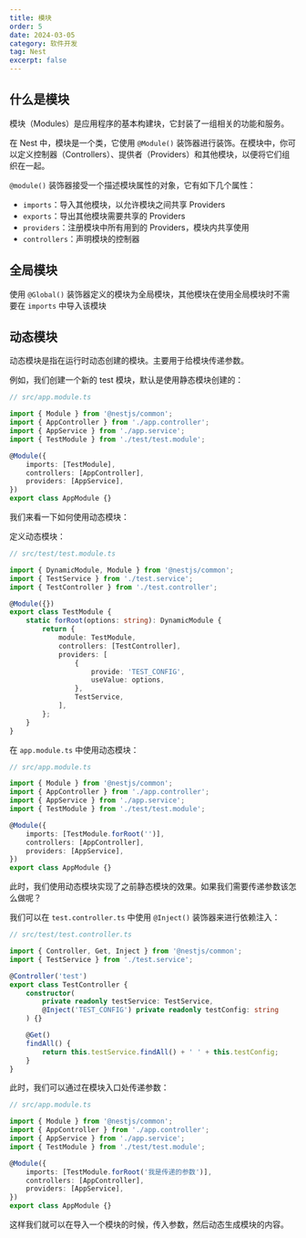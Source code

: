 ```yaml
---
title: 模块
order: 5
date: 2024-03-05
category: 软件开发
tag: Nest
excerpt: false
---
```


## 什么是模块

模块（Modules）是应用程序的基本构建块，它封装了一组相关的功能和服务。

在 Nest 中，模块是一个类，它使用 `@Module()` 装饰器进行装饰。在模块中，你可以定义控制器（Controllers）、提供者（Providers）和其他模块，以便将它们组织在一起。

`@module()` 装饰器接受一个描述模块属性的对象，它有如下几个属性：

- `imports`：导入其他模块，以允许模块之间共享 Providers
- `exports`：导出其他模块需要共享的 Providers
- `providers`：注册模块中所有用到的 Providers，模块内共享使用
- `controllers`：声明模块的控制器

## 全局模块

使用 `@Global()` 装饰器定义的模块为全局模块，其他模块在使用全局模块时不需要在 `imports` 中导入该模块

## 动态模块

动态模块是指在运行时动态创建的模块。主要用于给模块传递参数。

例如，我们创建一个新的 test 模块，默认是使用静态模块创建的：

```typescript
// src/app.module.ts

import { Module } from '@nestjs/common';
import { AppController } from './app.controller';
import { AppService } from './app.service';
import { TestModule } from './test/test.module';

@Module({
    imports: [TestModule],
    controllers: [AppController],
    providers: [AppService],
})
export class AppModule {}
```

我们来看一下如何使用动态模块：

定义动态模块：

```typescript
// src/test/test.module.ts

import { DynamicModule, Module } from '@nestjs/common';
import { TestService } from './test.service';
import { TestController } from './test.controller';

@Module({})
export class TestModule {
    static forRoot(options: string): DynamicModule {
        return {
            module: TestModule,
            controllers: [TestController],
            providers: [
                {
                    provide: 'TEST_CONFIG',
                    useValue: options,
                },
                TestService,
            ],
        };
    }
}
```

在 `app.module.ts` 中使用动态模块：

```typescript
// src/app.module.ts

import { Module } from '@nestjs/common';
import { AppController } from './app.controller';
import { AppService } from './app.service';
import { TestModule } from './test/test.module';

@Module({
    imports: [TestModule.forRoot('')],
    controllers: [AppController],
    providers: [AppService],
})
export class AppModule {}
```

此时，我们使用动态模块实现了之前静态模块的效果。如果我们需要传递参数该怎么做呢？

我们可以在 `test.controller.ts` 中使用 `@Inject()` 装饰器来进行依赖注入：

```typescript
// src/test/test.controller.ts

import { Controller, Get, Inject } from '@nestjs/common';
import { TestService } from './test.service';

@Controller('test')
export class TestController {
    constructor(
        private readonly testService: TestService,
        @Inject('TEST_CONFIG') private readonly testConfig: string
    ) {}

    @Get()
    findAll() {
        return this.testService.findAll() + ' ' + this.testConfig;
    }
}
```

此时，我们可以通过在模块入口处传递参数：

```typescript
// src/app.module.ts

import { Module } from '@nestjs/common';
import { AppController } from './app.controller';
import { AppService } from './app.service';
import { TestModule } from './test/test.module';

@Module({
    imports: [TestModule.forRoot('我是传递的参数')],
    controllers: [AppController],
    providers: [AppService],
})
export class AppModule {}
```

这样我们就可以在导入一个模块的时候，传入参数，然后动态生成模块的内容。
